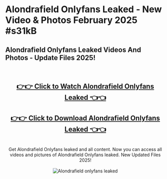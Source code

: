 # Alondrafield Onlyfans Leaked - New Video & Photos February 2025 #s31kB

<h2>Alondrafield Onlyfans Leaked Videos And Photos - Update Files 2025!</h2>
<br>
<div align="center">
<h2><a href="https://porncheck.live/?utm_source=alondrafield&utm_medium=git182&utm_content=newban" rel="nofollow">👉👉 Click to Watch Alondrafield Onlyfans Leaked 👈👈</a></h2>
<h2><a href="https://porncheck.live/?utm_source=alondrafield&utm_medium=git182&utm_content=newban" rel="nofollow">👉👉 Click to Download Alondrafield Onlyfans Leaked 👈👈</a></h2>
<br>
Get Alondrafield Onlyfans leaked and all content. Now you can access all videos and pictures of Alondrafield Onlyfans leaked. New Updated Files 2025!
<br>
<br>
<a href="https://porncheck.live/?utm_source=alondrafield&utm_medium=git182&utm_content=newban" rel="nofollow" data-target="animated-image.originalLink"><img src="https://i.ibb.co/bMWrY6b1/banner2.png" alt="Alondrafield onlyfans leaked" style="max-width: 100%; display: inline-block;" data-target="animated-image.originalImage"></a>
</div>
<br>

